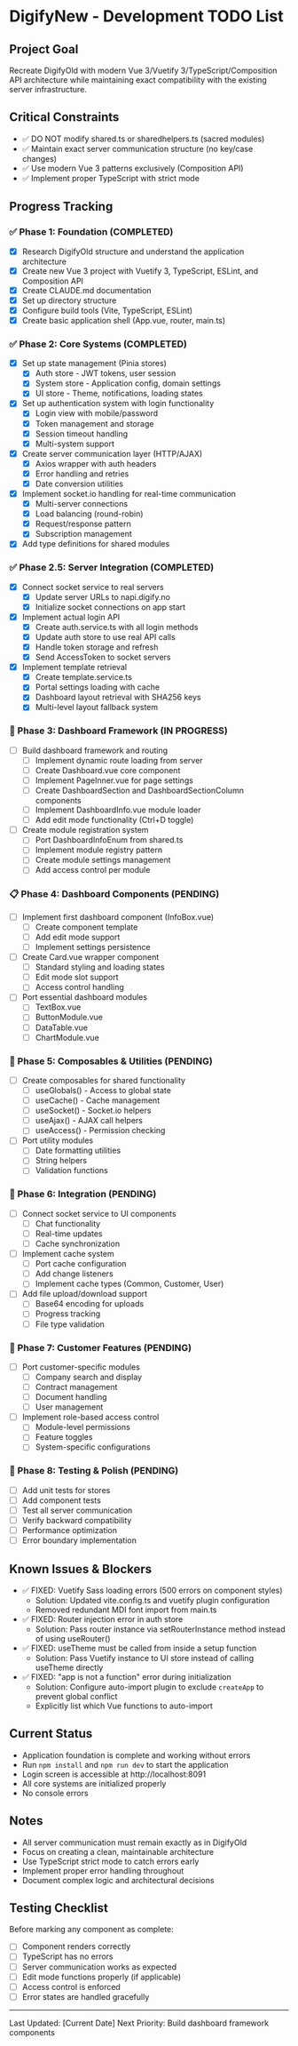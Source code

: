 # DigifyNew - Development TODO List

## Project Goal
Recreate DigifyOld with modern Vue 3/Vuetify 3/TypeScript/Composition API architecture while maintaining exact compatibility with the existing server infrastructure.

## Critical Constraints
- ✅ DO NOT modify shared.ts or sharedhelpers.ts (sacred modules)
- ✅ Maintain exact server communication structure (no key/case changes)
- ✅ Use modern Vue 3 patterns exclusively (Composition API)
- ✅ Implement proper TypeScript with strict mode

## Progress Tracking

### ✅ Phase 1: Foundation (COMPLETED)
- [x] Research DigifyOld structure and understand the application architecture
- [x] Create new Vue 3 project with Vuetify 3, TypeScript, ESLint, and Composition API
- [x] Create CLAUDE.md documentation
- [x] Set up directory structure
- [x] Configure build tools (Vite, TypeScript, ESLint)
- [x] Create basic application shell (App.vue, router, main.ts)

### ✅ Phase 2: Core Systems (COMPLETED)
- [x] Set up state management (Pinia stores)
  - [x] Auth store - JWT tokens, user session
  - [x] System store - Application config, domain settings
  - [x] UI store - Theme, notifications, loading states
- [x] Set up authentication system with login functionality
  - [x] Login view with mobile/password
  - [x] Token management and storage
  - [x] Session timeout handling
  - [x] Multi-system support
- [x] Create server communication layer (HTTP/AJAX)
  - [x] Axios wrapper with auth headers
  - [x] Error handling and retries
  - [x] Date conversion utilities
- [x] Implement socket.io handling for real-time communication
  - [x] Multi-server connections
  - [x] Load balancing (round-robin)
  - [x] Request/response pattern
  - [x] Subscription management
- [x] Add type definitions for shared modules

### ✅ Phase 2.5: Server Integration (COMPLETED)
- [x] Connect socket service to real servers
  - [x] Update server URLs to napi.digify.no
  - [x] Initialize socket connections on app start
- [x] Implement actual login API
  - [x] Create auth.service.ts with all login methods
  - [x] Update auth store to use real API calls
  - [x] Handle token storage and refresh
  - [x] Send AccessToken to socket servers
- [x] Implement template retrieval
  - [x] Create template.service.ts
  - [x] Portal settings loading with cache
  - [x] Dashboard layout retrieval with SHA256 keys
  - [x] Multi-level layout fallback system

### 🚧 Phase 3: Dashboard Framework (IN PROGRESS)
- [ ] Build dashboard framework and routing
  - [ ] Implement dynamic route loading from server
  - [ ] Create Dashboard.vue core component
  - [ ] Implement PageInner.vue for page settings
  - [ ] Create DashboardSection and DashboardSectionColumn components
  - [ ] Implement DashboardInfo.vue module loader
  - [ ] Add edit mode functionality (Ctrl+D toggle)
- [ ] Create module registration system
  - [ ] Port DashboardInfoEnum from shared.ts
  - [ ] Implement module registry pattern
  - [ ] Create module settings management
  - [ ] Add access control per module

### 📋 Phase 4: Dashboard Components (PENDING)
- [ ] Implement first dashboard component (InfoBox.vue)
  - [ ] Create component template
  - [ ] Add edit mode support
  - [ ] Implement settings persistence
- [ ] Create Card.vue wrapper component
  - [ ] Standard styling and loading states
  - [ ] Edit mode slot support
  - [ ] Access control handling
- [ ] Port essential dashboard modules
  - [ ] TextBox.vue
  - [ ] ButtonModule.vue
  - [ ] DataTable.vue
  - [ ] ChartModule.vue

### 🔧 Phase 5: Composables & Utilities (PENDING)
- [ ] Create composables for shared functionality
  - [ ] useGlobals() - Access to global state
  - [ ] useCache() - Cache management
  - [ ] useSocket() - Socket.io helpers
  - [ ] useAjax() - AJAX call helpers
  - [ ] useAccess() - Permission checking
- [ ] Port utility modules
  - [ ] Date formatting utilities
  - [ ] String helpers
  - [ ] Validation functions

### 🔌 Phase 6: Integration (PENDING)
- [ ] Connect socket service to UI components
  - [ ] Chat functionality
  - [ ] Real-time updates
  - [ ] Cache synchronization
- [ ] Implement cache system
  - [ ] Port cache configuration
  - [ ] Add change listeners
  - [ ] Implement cache types (Common, Customer, User)
- [ ] Add file upload/download support
  - [ ] Base64 encoding for uploads
  - [ ] Progress tracking
  - [ ] File type validation

### 🎯 Phase 7: Customer Features (PENDING)
- [ ] Port customer-specific modules
  - [ ] Company search and display
  - [ ] Contract management
  - [ ] Document handling
  - [ ] User management
- [ ] Implement role-based access control
  - [ ] Module-level permissions
  - [ ] Feature toggles
  - [ ] System-specific configurations

### 🧪 Phase 8: Testing & Polish (PENDING)
- [ ] Add unit tests for stores
- [ ] Add component tests
- [ ] Test all server communication
- [ ] Verify backward compatibility
- [ ] Performance optimization
- [ ] Error boundary implementation

## Known Issues & Blockers
- ✅ FIXED: Vuetify Sass loading errors (500 errors on component styles)
  - Solution: Updated vite.config.ts and vuetify plugin configuration
  - Removed redundant MDI font import from main.ts
- ✅ FIXED: Router injection error in auth store
  - Solution: Pass router instance via setRouterInstance method instead of using useRouter()
- ✅ FIXED: useTheme must be called from inside a setup function
  - Solution: Pass Vuetify instance to UI store instead of calling useTheme directly
- ✅ FIXED: "app is not a function" error during initialization
  - Solution: Configure auto-import plugin to exclude `createApp` to prevent global conflict
  - Explicitly list which Vue functions to auto-import

## Current Status
- Application foundation is complete and working without errors
- Run `npm install` and `npm run dev` to start the application
- Login screen is accessible at http://localhost:8091
- All core systems are initialized properly
- No console errors

## Notes
- All server communication must remain exactly as in DigifyOld
- Focus on creating a clean, maintainable architecture
- Use TypeScript strict mode to catch errors early
- Implement proper error handling throughout
- Document complex logic and architectural decisions

## Testing Checklist
Before marking any component as complete:
- [ ] Component renders correctly
- [ ] TypeScript has no errors
- [ ] Server communication works as expected
- [ ] Edit mode functions properly (if applicable)
- [ ] Access control is enforced
- [ ] Error states are handled gracefully

---

Last Updated: [Current Date]
Next Priority: Build dashboard framework components
